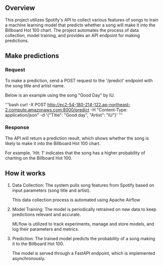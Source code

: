 ## Overview
This project utilizes Spotify's API to collect various features of songs to train a machine learning model that predicts whether a song will make it into the Billboard Hot 100 chart. The project automates the process of data collection, model training, and provides an API endpoint for making predictions.



## Make predictions
### Request
To make a prediction, send a POST request to the '/predict' endpoint with the song title and artist name. 

Below is an example using the song "Good Day" by IU.


'''bash
curl -X POST http://ec2-54-180-214-122.ap-northeast-2.compute.amazonaws.com:8000/predict -H  "Content-Type: application/json" -d '{"Title": "Good day", "Artist": "IU"}'
'''
### Response
The API will return a prediction result, which shows whether the song is likely to make it into the Billboard Hot 100 chart. 

For example, 'Hit: 1' indicates that the song has a higher probability of charting on the Billboard Hot 100.

## How it works
1. Data Collection: The system pulls song features from Spotify based on input parameters (song title and artist). 

    This data collection process is automated using Apache Airflow
2. Model Training: The model is periodically retrained on new data to keep predictions relevant and accurate. 

    MLflow is utilized to track experiments, manage and store models, and log their parameters and metrics. 
3. Prediction: The trained model predicts the probability of a song making it to the Billboard Hot 100.

    The model is served through a FastAPI endpoint, which is implemented asynchronously.

